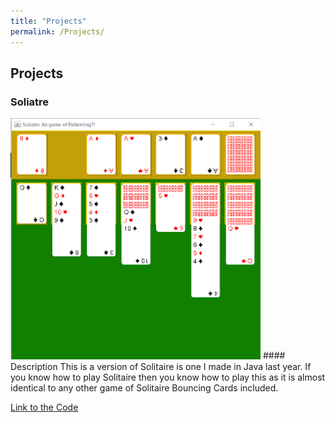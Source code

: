 ```yaml
---
title: "Projects"
permalink: /Projects/
---
```


## Projects
### Soliatre
<img src="Soliatre.png" width="400">
#### Description
This is a version of Solitaire is one I made in Java last year.
If you know how to play Solitaire then you know how to play this as it is almost identical to any other game of Solitaire
Bouncing Cards included.

[Link to the Code](https://github.com/SealDoGaming/Soliatre)
